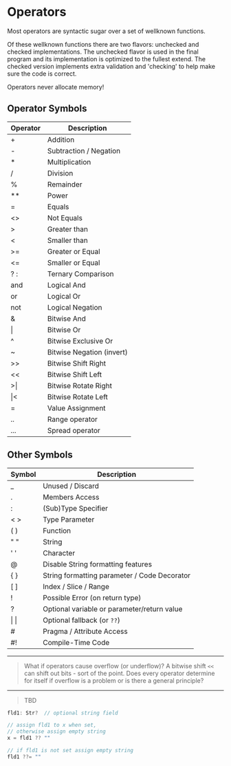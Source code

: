 # Operators

Most operators are syntactic sugar over a set of wellknown functions.

Of these wellknown functions there are two flavors: unchecked and checked implementations. The unchecked flavor is used in the final program and its implementation is optimized to the fullest extend. The checked version implements extra validation and 'checking' to help make sure the code is correct.

Operators never allocate memory!

## Operator Symbols

| Operator | Description
|---|---
| + | Addition
| - | Subtraction / Negation
| * | Multiplication
| / | Division
| % | Remainder
| ** | Power
| = | Equals
| <> | Not Equals
| > | Greater than
| < | Smaller than
| >= | Greater or Equal
| <= | Smaller or Equal
| ? : | Ternary Comparison
| and | Logical And
| or | Logical Or
| not | Logical Negation
| & | Bitwise And
| \| | Bitwise Or
| ^ | Bitwise Exclusive Or
| ~ | Bitwise Negation (invert)
| >> | Bitwise Shift Right
| << | Bitwise Shift Left
| >\| | Bitwise Rotate Right
| \|< | Bitwise Rotate Left
| = | Value Assignment
| .. | Range operator
| ... | Spread operator

## Other Symbols

| Symbol | Description
|---|---
| _ | Unused / Discard
| . | Members Access
| : | (Sub)Type Specifier
| < > | Type Parameter
| ( ) | Function
| " " | String
| ' ' | Character
| @ | Disable String formatting features
| { } | String formatting parameter / Code Decorator
| [ ] | Index / Slice / Range
| ! | Possible Error (on return type)
| ? | Optional variable or parameter/return value
| \| \| | Optional fallback (or `??`)
| # | Pragma / Attribute Access
| #! | Compile-Time Code

---

> What if operators cause overflow (or underflow)? A bitwise shift `<<` can shift out bits - sort of the point. Does every operator determine for itself if overflow is a problem or is there a general principle?

---

> TBD

```csharp
fld1: Str?  // optional string field

// assign fld1 to x when set,
// otherwise assign empty string
x = fld1 ?? ""

// if fld1 is not set assign empty string
fld1 ??= ""
```
